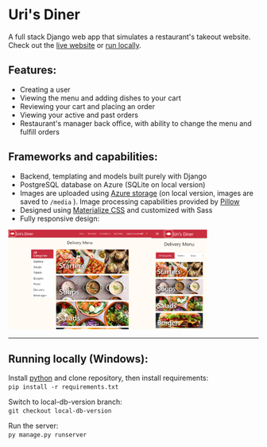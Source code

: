 # Uri's Diner

A full stack Django web app that simulates a restaurant's takeout website. Check out the [live website](https://uris-diner-site.wittywave-70237434.germanywestcentral.azurecontainerapps.io/) or [run locally](#running-locally).

## Features:
- Creating a user
- Viewing the menu and adding dishes to your cart
- Reviewing your cart and placing an order
- Viewing your active and past orders
- Restaurant's manager back office, with ability to change the menu and fulfill orders

## Frameworks and capabilities:
- Backend, templating and models built purely with Django
- PostgreSQL database on Azure (SQLite on local version)
- Images are uploaded using [Azure storage](https://django-storages.readthedocs.io/en/latest/backends/azure.html) (on local version, images are saved to `/media` ). Image processing capabilities provided by [Pillow](https://pypi.org/project/Pillow/)
- Designed using [Materialize CSS](https://materializecss.com) and customized with Sass
- Fully responsive design:

<img src="https://raw.githubusercontent.com/ugthefluffster/uris_diner/main/example-images/menu-tablet.png" height="200"><img src="https://raw.githubusercontent.com/ugthefluffster/uris_diner/main/example-images/menu-phone.png" height="200">

  ---
## Running locally (Windows):
Install [python](https://www.python.org/downloads/) and clone repository, then install requirements:  
`pip install -r requirements.txt`  

Switch to local-db-version branch:  
`git checkout local-db-version`

Run the server:  
`py manage.py runserver`
